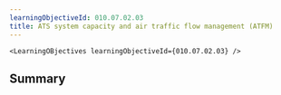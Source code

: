 ```yaml
---
learningObjectiveId: 010.07.02.03
title: ATS system capacity and air traffic flow management (ATFM)
---
```


```tsx eval
<LearningOBjectives learningObjectiveId={010.07.02.03} />
```

## Summary
